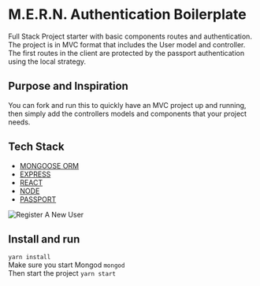# M.E.R.N. Authentication Boilerplate
Full Stack Project starter with basic components routes and authentication. The project is in MVC format that includes the User model and controller. The first routes in the client are protected by the passport authentication using the local strategy. 

## Purpose and Inspiration
You can fork and run this to quickly have an MVC project up and running, then simply add the controllers models and components that your project needs.

## Tech Stack
+ [MONGOOSE ORM](https://www.npmjs.com/package/mongoose)
+ [EXPRESS](https://www.npmjs.com/package/express)
+ [REACT](https://reactjs.org/)
+ [NODE](https://nodejs.org/en/)
+ [PASSPORT](http://www.passportjs.org/docs/username-password/)


![Register A New User](http://client/public/images/Register.png)
## Install and run
`yarn install` <br>
Make sure you start Mongod
`mongod` <br>
Then start the project
`yarn start`
